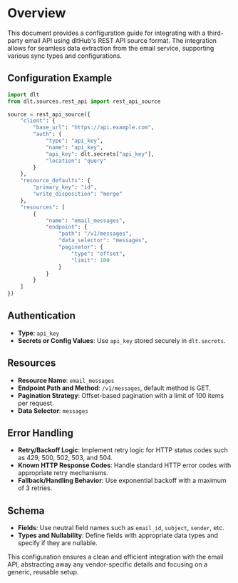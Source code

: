 # Overview

This document provides a configuration guide for integrating with a third-party email API using dltHub's REST API source format. The integration allows for seamless data extraction from the email service, supporting various sync types and configurations.

## Configuration Example

```python
import dlt
from dlt.sources.rest_api import rest_api_source

source = rest_api_source({
    "client": {
        "base_url": "https://api.example.com",
        "auth": {
            "type": "api_key",
            "name": "api_key",
            "api_key": dlt.secrets["api_key"],
            "location": "query"
        }
    },
    "resource_defaults": {
        "primary_key": "id",
        "write_disposition": "merge"
    },
    "resources": [
        {
            "name": "email_messages",
            "endpoint": {
                "path": "/v1/messages",
                "data_selector": "messages",
                "paginator": {
                    "type": "offset",
                    "limit": 100
                }
            }
        }
    ]
})
```

## Authentication

- **Type**: `api_key`
- **Secrets or Config Values**: Use `api_key` stored securely in `dlt.secrets`.

## Resources

- **Resource Name**: `email_messages`
- **Endpoint Path and Method**: `/v1/messages`, default method is GET.
- **Pagination Strategy**: Offset-based pagination with a limit of 100 items per request.
- **Data Selector**: `messages`

## Error Handling

- **Retry/Backoff Logic**: Implement retry logic for HTTP status codes such as 429, 500, 502, 503, and 504.
- **Known HTTP Response Codes**: Handle standard HTTP error codes with appropriate retry mechanisms.
- **Fallback/Handling Behavior**: Use exponential backoff with a maximum of 3 retries.

## Schema

- **Fields**: Use neutral field names such as `email_id`, `subject`, `sender`, etc.
- **Types and Nullability**: Define fields with appropriate data types and specify if they are nullable.

This configuration ensures a clean and efficient integration with the email API, abstracting away any vendor-specific details and focusing on a generic, reusable setup.